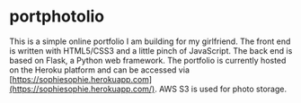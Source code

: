 # portphotolio
This is a simple online portfolio I am building for my girlfriend.
The front end is written with HTML5/CSS3 and a little pinch of JavaScript.
The back end is based on Flask, a Python web framework.
The portfolio is currently hosted on the Heroku platform and can be accessed
via [https://sophiesophie.herokuapp.com](https://sophiesophie.herokuapp.com/).
AWS S3 is used for photo storage.
